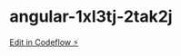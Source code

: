 # angular-1xl3tj-2tak2j

[Edit in Codeflow ⚡️](https://stackblitz.com/~/github.com/Prajan94/angular-1xl3tj-2tak2j)